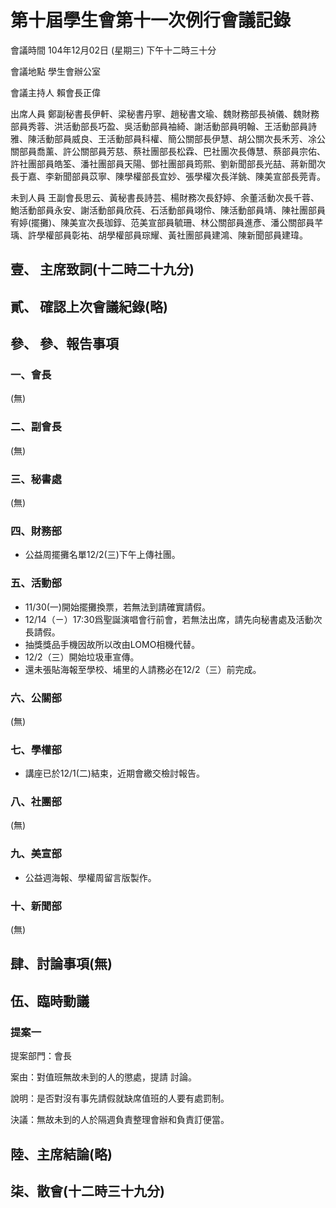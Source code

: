第十屆學生會第十一次例行會議記錄
===

會議時間	104年12月02日 (星期三) 下午十二時三十分

會議地點	學生會辦公室

會議主持人	賴會長正偉

出席人員	鄭副秘書長伊軒、梁秘書丹寧、趙秘書文瑜、魏財務部長禎儀、魏財務部員秀蓉、洪活動部長巧盈、吳活動部員袖綺、謝活動部員明翰、王活動部員詩雅、陳活動部員威良、王活動部員科權、簡公關部長伊慧、胡公關次長禾芳、凃公關部員喬薰、許公關部員芳慈、蔡社團部長松霖、巴社團次長傳慧、蔡部員宗佑、許社團部員皓筌、潘社團部員天陽、鄧社團部員筠熙、劉新聞部長光喆、蔣新聞次長于嘉、李新聞部員苡寧、陳學權部長宜妙、張學權次長洋銚、陳美宣部長莞青。

未到人員	王副會長思云、黃秘書長詩芸、楊財務次長舒婷、余董活動次長千蓉、鮑活動部員永安、謝活動部員欣莼、石活動部員翊伶、陳活動部員靖、陳社團部員宥婷(擺攤)、陳美宣次長珈錞、范美宣部員毓珊、林公關部員進彥、潘公關部員芊瑀、許學權部員彰祐、胡學權部員琮耀、黃社團部員建鴻、陳新聞部員建瑋。

## 壹、	主席致詞(十二時二十九分)
## 貳、	確認上次會議紀錄(略)
## 參、	參、報告事項
### 一、會長

(無)

### 二、副會長

(無)

### 三、秘書處

(無)

### 四、財務部 

- 公益周擺攤名單12/2(三)下午上傳社團。

### 五、活動部

- 11/30(一)開始擺攤換票，若無法到請確實請假。
- 12/14（ㄧ）17:30爲聖誕演唱會行前會，若無法出席，請先向秘書處及活動次長請假。
- 抽獎獎品手機因故所以改由LOMO相機代替。
- 12/2（三）開始垃圾車宣傳。
- 還未張貼海報至學校、埔里的人請務必在12/2（三）前完成。

### 六、公關部

(無)

### 七、學權部

- 講座已於12/1(二)結束，近期會繳交檢討報告。

### 八、社團部 

(無)

### 九、美宣部

- 公益週海報、學權周留言版製作。

### 十、新聞部

(無)

## 肆、討論事項(無)
## 伍、臨時動議
### 提案一
提案部門：會長

案由：對值班無故未到的人的懲處，提請 討論。

說明：是否對沒有事先請假就缺席值班的人要有處罰制。

決議：無故未到的人於隔週負責整理會辦和負責訂便當。

## 陸、主席結論(略)
## 柒、散會(十二時三十九分)
